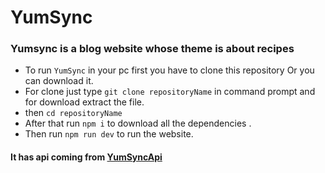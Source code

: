 # YumSync 
### Yumsync is a blog website whose theme is about recipes
- To run `YumSync` in your pc first you have to clone this repository Or you can download it.
- For clone just type `git clone repositoryName` in command prompt and for download extract the file.
- then `cd repositoryName`
- After that run `npm i` to download all the dependencies .
- Then run `npm run dev` to run the website.



#### It has api coming from [YumSyncApi](https://recipe-next-server-six.vercel.app/)
